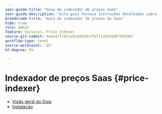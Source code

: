 ```yaml
---
user-guide-title: "Guia do indexador de preços SaaS"
user-guide-description: "Este guia fornece instruções detalhadas sobre como usar o indexador de preços do SaaS."
breadcrumb-title: "Guia do indexador de preços do Saas"
hide: true
role: Admin
feature: Services, Price Indexer
source-git-commit: 9ae4aff1851e9ce9920c4fbf11d2616d6f0f6307
workflow-type: tm+mt
source-wordcount: '25'
ht-degree: 8%

---
```


# Indexador de preços Saas {#price-indexer}

- [Visão geral do Guia](index.md)
- [Instalação](installation.md)

